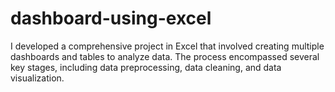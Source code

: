 # dashboard-using-excel
I developed a comprehensive project in Excel that involved creating multiple dashboards and tables to analyze data. The process encompassed several key stages, including data preprocessing, data cleaning, and data visualization.
